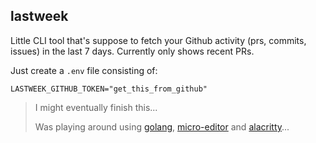 ## lastweek

Little CLI tool that's suppose to fetch your Github activity (prs, commits, issues) in the last 7 days.
Currently only shows recent PRs.

Just create a `.env` file consisting of:

```shell
LASTWEEK_GITHUB_TOKEN="get_this_from_github"
```
 
> I might eventually finish this...
>
> Was playing around using [golang](https://golang.org), [micro-editor](https://micro-editor.github.io) and [alacritty](https://github.com/jwilm/alacritty)...